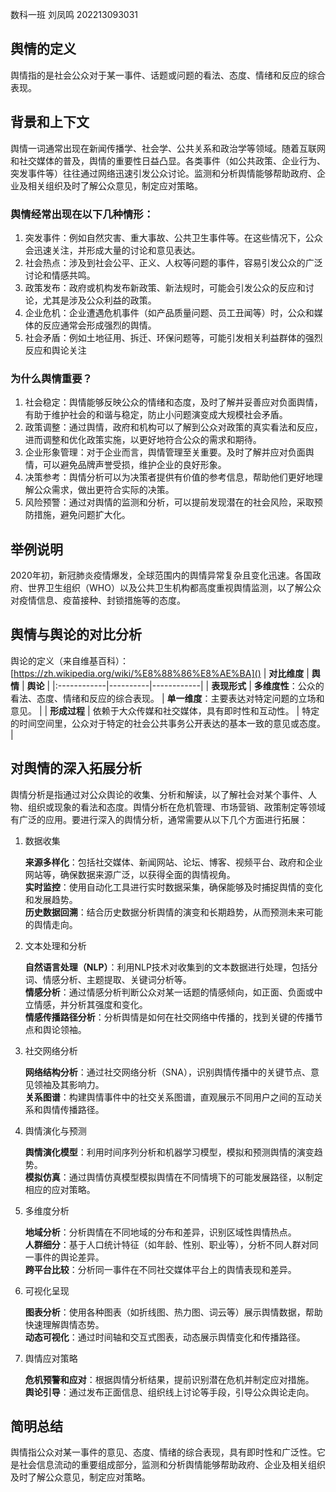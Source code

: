 数科一班 刘凤鸣 202213093031
## 舆情的定义
舆情指的是社会公众对于某一事件、话题或问题的看法、态度、情绪和反应的综合表现。
## 背景和上下文
舆情一词通常出现在新闻传播学、社会学、公共关系和政治学等领域。随着互联网和社交媒体的普及，舆情的重要性日益凸显。各类事件（如公共政策、企业行为、突发事件等）往往通过网络迅速引发公众讨论。监测和分析舆情能够帮助政府、企业及相关组织及时了解公众意见，制定应对策略。
### 舆情经常出现在以下几种情形：
1. 突发事件：例如自然灾害、重大事故、公共卫生事件等。在这些情况下，公众会迅速关注，并形成大量的讨论和意见表达。
2. 社会热点：涉及到社会公平、正义、人权等问题的事件，容易引发公众的广泛讨论和情感共鸣。
3. 政策发布：政府或机构发布新政策、新法规时，可能会引发公众的反应和讨论，尤其是涉及公众利益的政策。
4. 企业危机：企业遭遇危机事件（如产品质量问题、员工丑闻等）时，公众和媒体的反应通常会形成强烈的舆情。
5. 社会矛盾：例如土地征用、拆迁、环保问题等，可能引发相关利益群体的强烈反应和舆论关注
### 为什么舆情重要？
1. 社会稳定：舆情能够反映公众的情绪和态度，及时了解并妥善应对负面舆情，有助于维护社会的和谐与稳定，防止小问题演变成大规模社会矛盾。
2. 政策调整：通过舆情，政府和机构可以了解到公众对政策的真实看法和反应，进而调整和优化政策实施，以更好地符合公众的需求和期待。
3. 企业形象管理：对于企业而言，舆情管理至关重要。及时了解并应对负面舆情，可以避免品牌声誉受损，维护企业的良好形象。
4. 决策参考：舆情分析可以为决策者提供有价值的参考信息，帮助他们更好地理解公众需求，做出更符合实际的决策。
5. 风险预警：通过对舆情的监测和分析，可以提前发现潜在的社会风险，采取预防措施，避免问题扩大化。
## 举例说明
2020年初，新冠肺炎疫情爆发，全球范围内的舆情异常复杂且变化迅速。各国政府、世界卫生组织（WHO）以及公共卫生机构都高度重视舆情监测，以了解公众对疫情信息、疫苗接种、封锁措施等的态度。
## 舆情与舆论的对比分析
舆论的定义（来自维基百科）：[https://zh.wikipedia.org/wiki/%E8%88%86%E8%AE%BA]()
| **对比维度** | **舆情** |  **舆论**  |
|:------------|----------|------------|
| **表现形式** | **多维度性**：公众的看法、态度、情绪和反应的综合表现。 | **单一维度**：主要表达对特定问题的立场和意见。 |
| **形成过程** | 依赖于大众传媒和社交媒体，具有即时性和互动性。 | 特定的时间空间里，公众对于特定的社会公共事务公开表达的基本一致的意见或态度。 |
## 对舆情的深入拓展分析
舆情分析是指通过对公众舆论的收集、分析和解读，以了解社会对某个事件、人物、组织或现象的看法和态度。舆情分析在危机管理、市场营销、政策制定等领域有广泛的应用。要进行深入的舆情分析，通常需要从以下几个方面进行拓展：
 1. 数据收集
    
    **来源多样化**：包括社交媒体、新闻网站、论坛、博客、视频平台、政府和企业网站等，确保数据来源广泛，以获得全面的舆情视角。   
    **实时监控**：使用自动化工具进行实时数据采集，确保能够及时捕捉舆情的变化和发展趋势。   
    **历史数据回溯**：结合历史数据分析舆情的演变和长期趋势，从而预测未来可能的舆情走向。  
  
 2. 文本处理和分析
 
    **自然语言处理（NLP）**：利用NLP技术对收集到的文本数据进行处理，包括分词、情感分析、主题提取、关键词分析等。  
    **情感分析**：通过情感分析判断公众对某一话题的情感倾向，如正面、负面或中立情感，并分析其强度和变化。  
    **情感传播路径分析**：分析舆情是如何在社交网络中传播的，找到关键的传播节点和舆论领袖。  
  
 3. 社交网络分析
    
    **网络结构分析**：通过社交网络分析（SNA），识别舆情传播中的关键节点、意见领袖及其影响力。  
    **关系图谱**：构建舆情事件中的社交关系图谱，直观展示不同用户之间的互动关系和舆情传播路径。  
  
 4. 舆情演化与预测
    
    **舆情演化模型**：利用时间序列分析和机器学习模型，模拟和预测舆情的演变趋势。  
    **模拟仿真**：通过舆情仿真模型模拟舆情在不同情境下的可能发展路径，以制定相应的应对策略。  
  
 5. 多维度分析
 
    **地域分析**：分析舆情在不同地域的分布和差异，识别区域性舆情热点。  
    **人群细分**：基于人口统计特征（如年龄、性别、职业等），分析不同人群对同一事件的舆论差异。  
    **跨平台比较**：分析同一事件在不同社交媒体平台上的舆情表现和差异。  
  
 6. 可视化呈现
  
    **图表分析**：使用各种图表（如折线图、热力图、词云等）展示舆情数据，帮助快速理解舆情态势。  
    **动态可视化**：通过时间轴和交互式图表，动态展示舆情变化和传播路径。  

 7. 舆情应对策略
 
    **危机预警和应对**：根据舆情分析结果，提前识别潜在危机并制定应对措施。  
    **舆论引导**：通过发布正面信息、组织线上讨论等手段，引导公众舆论走向。  
  
## 简明总结
舆情指公众对某一事件的意见、态度、情绪的综合表现，具有即时性和广泛性。它是社会信息流动的重要组成部分，监测和分析舆情能够帮助政府、企业及相关组织及时了解公众意见，制定应对策略。

